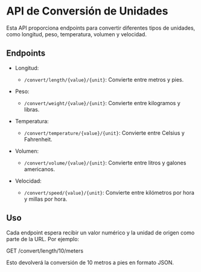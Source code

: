 # API de Conversión de Unidades

Esta API proporciona endpoints para convertir diferentes tipos de unidades, como longitud, peso, temperatura, volumen y velocidad.

## Endpoints

-   Longitud:

    -   `/convert/length/{value}/{unit}`: Convierte entre metros y pies.

-   Peso:

    -   `/convert/weight/{value}/{unit}`: Convierte entre kilogramos y libras.

-   Temperatura:

    -   `/convert/temperature/{value}/{unit}`: Convierte entre Celsius y Fahrenheit.

-   Volumen:

    -   `/convert/volume/{value}/{unit}`: Convierte entre litros y galones americanos.

-   Velocidad:
    -   `/convert/speed/{value}/{unit}`: Convierte entre kilómetros por hora y millas por hora.

## Uso

Cada endpoint espera recibir un valor numérico y la unidad de origen como parte de la URL. Por ejemplo:

GET /convert/length/10/meters

Esto devolverá la conversión de 10 metros a pies en formato JSON.
